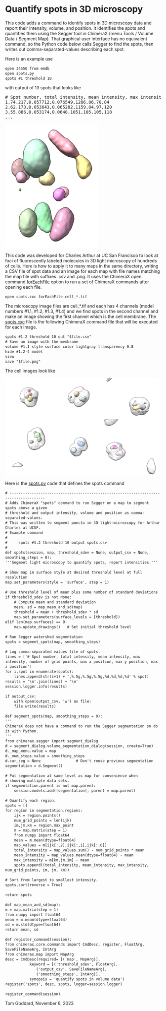 # Quantify spots in 3D microscopy

This code adds a command to identify spots in 3D microscopy data and report their intensity, volume, and position.  It identifies the spots and quantifies them using the Segger tool in ChimeraX (menu Tools / Volume Data / Segment Map).  That graphical user interface has no equivalent command, so the Python code below calls Segger to find the spots, then writes out comma-separated-values describing each spot.

Here is an example use

    open 34550 from emdb
    open spots.py
    spots #1 threshold 10

with output of 13 spots that looks like

<pre>
# Spot number, total intensity, mean intensity, max intensity, number of grid points, max x position, max y position, max z position
1,74.217,0.057712,0.076549,1286,86,70,84
2,62.173,0.053643,0.065282,1159,84,97,120
3,55.886,0.053174,0.0648,1051,105,105,118
...
</pre>

<img src="emd_34550_spots.png" width="300">

This code was developed for Charles Arthur at UC San Francisco to look at foci of fluorescently labeled molecules in 3D light microscopy of hundreds of cells.  Here is how to apply it to many maps in the same directory, writing a CSV file of spot data and an image for each map with file names matching the map file with suffixes .csv and .png.  It uses the ChimeraX open command [forEachFile](https://www.rbvi.ucsf.edu/chimerax/docs/user/commands/open.html#foreachfile) option to run a set of ChimeraX commands after opening each file.

    open spots.cxc forEachFile cell_*.tif

The microscopy image files are cell_*.tif and each has 4 channels (model numbers #1.1, #1.2, #1.3, #1.4) and we find spots in the second channel and make an image showing the first channel which is the cell membrane.  The [spots.cxc](spots.cxc) file is the following ChimeraX command file that will be executed for each image.

    spots #1.2 threshold 10 out "$file.csv"
    # Save an image with the membrane
    volume #1.1 style surface color lightgray transparency 0.8
    hide #1.2-4 model
    view
    save "$file.png"

The cell images look like

<img src="cells.png" width="500">

Here is the [spots.py](spots.py) code that defines the spots command

    # --------------------------------------------------------------------------------------
    # Adds ChimeraX "spots" command to run Segger on a map to segment spots above a given
    # threshold and output intensity, volume and position as comma-separated-values.
    # This was written to segment puncta in 3D light-microscopy for Arthur Charles at UCSF.
    # Example command
    #
    #     spots #1.2 threshold 10 output spots.csv
    #
    def spots(session, map, threshold_sdev = None, output_csv = None, smoothing_steps = 0):
	'''Segment light microscopy to quantify spots, report intensities.'''

	# Show map in surface style at desired threshold level at full resolution
	map.set_parameters(style = 'surface', step = 1)

	# Use threshold level of mean plus some number of standard deviations
	if threshold_sdev is not None:
	    # Compute mean and standard deviation
	    mean, sd = map_mean_and_sd(map)
	    threshold = mean + threshold_sdev * sd
	    map.set_parameters(surface_levels = [threshold])
	elif len(map.surfaces) == 0:
	    map.update_drawings()	# Set initial threshold level

	# Run Segger watershed segmentation
	spots = segment_spots(map, smoothing_steps)

	# Log comma-separated values file of spots.
	lines = ['# Spot number, total intensity, mean intensity, max intensity, number of grid points, max x position, max y position, max z position']
	for i,spot in enumerate(spots):
	    lines.append(str(i+1) + ',%.5g,%.5g,%.5g,%d,%d,%d,%d' % spot)
	results = '\n'.join(lines) + '\n'
	session.logger.info(results)

	if output_csv:
	    with open(output_csv, 'w') as file:
		file.write(results)

    def segment_spots(map, smoothing_steps = 0):
	'''
	ChimeraX does not have a command to run the Segger segmentation so do it with Python.
	'''
	from chimerax.segger import segment_dialog
	d = segment_dialog.volume_segmentation_dialog(session, create=True)
	d._map_menu.value = map
	d._num_steps.value = smoothing_steps
	d.cur_seg = None				# Don't reuse previous segmentation
	segmentation = d.Segment()

	# Put segmentation at same level as map for convenience when
	# showing multiple data sets.
	if segmentation.parent is not map.parent:
	    session.models.add([segmentation], parent = map.parent)

	# Quantify each region.
	spots = []
	for region in segmentation.regions:
	    ijk = region.points()
	    num_grid_points = len(ijk)
	    im,jm,km = region.max_point
	    m = map.matrix(step = 1)
	    from numpy import float64
	    mean = m.mean(dtype=float64)
	    map_values = m[ijk[:,2],ijk[:,1],ijk[:,0]]
	    total_intensity = map_values.sum() - num_grid_points * mean
	    mean_intensity = map_values.mean(dtype=float64) - mean
	    max_intensity = m[km,jm,im] - mean
	    spots.append((total_intensity, mean_intensity, max_intensity, num_grid_points, im, jm, km))

	# Sort from largest to smallest intensity.
	spots.sort(reverse = True)

	return spots

    def map_mean_and_sd(map):
	m = map.matrix(step = 1)
	from numpy import float64
	mean = m.mean(dtype=float64)
	sd = m.std(dtype=float64)
	return mean, sd

    def register_command(session):
	from chimerax.core.commands import CmdDesc, register, FloatArg, SaveFileNameArg, IntArg
	from chimerax.map import MapArg
	desc = CmdDesc(required= [('map', MapArg)],
		       keyword = [('threshold_sdev', FloatArg),
				  ('output_csv', SaveFileNameArg),
				  ('smoothing_steps', IntArg)],
		       synopsis = 'quantify spots in volume data')
	register('spots', desc, spots, logger=session.logger)

    register_command(session)


Tom Goddard, November 6, 2023

